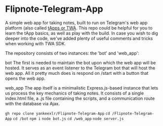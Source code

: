 # Flipnote-Telegram-App
A simple web app for taking notes, built to run on Telegram's web app platform (also called [tApps or TWA](https://docs.twa.dev/docs/introduction/about-platform").
This repo could be helpful for you to learn the tApp basics, as well as play with the build.
In case you wish to dig deeper into the code, we've added plenty of useful comments and tricks when working with TWA SDK.

The repository consists of two instances: the 'bot' and 'web_app':

bot
The first is needed to maintain the bot upon which the web app will be hosted. It serves as an event listener to the Telegram bot that will host the web app. All it pretty much does is respond on /start with a button that opens the web app.

web_app
The app itself is a minimalistic Express.js-based instance that lets us process the key mechanics of taking notes. It consists of a single index.html file, a .js file containing the scripts, and a communication route with the database via Ajax.



```gh repo clone yankeexlr/Flipnote-Telegram-App```
```cd /Flipnote-Telegram-App```
```cd /bot```
```npm i```
```node bot.js```
```cd /web_app```
```node server.js```



